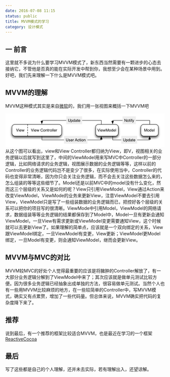 ```yaml
---
date: 2016-07-08 11:15
status: public
title: MVVM模式的学习
category: 设计模式
---
```


## 一 前言
这里就不多说为什么要学习MVVM模式了，新东西当然需要有一颗进步的心态去接纳它，不管他是否真的能在实际开发中帮到你，我想至少会在某种场景中用到。好吧，我们先来理解一下什么是MVVM模式吧。
## MVVM的理解
MVVM这种模式其实是来自[微软](https://msdn.microsoft.com/en-us/library/hh848246.aspx)的，我们用一张视图来概括一下MVVM吧

![](/images/mvvm.png)
从这个图可以看出，view和View Controller都归纳为View，即V，视图相关的业务逻辑以后就写到这里了，中间的ViewModel用来写MVC中Controller的一部分逻辑，比如网络请求的业务逻辑，视图展示数据的业务逻辑等等，这样以前的Controller的业务逻辑代码岂不是变少了很多，在实际使用当中，Controller的代码也变得非常清晰，因为你只会关注业务逻辑，而不会去关注这些数据怎么来的，怎么组装的等等这些细节了。Model还是以前MVC中的model没有什么变化，然而这三个层级的关系又是如何的呢？View只引用ViewModel，View通过Action来改变ViewModel，ViewMode的业务来更新View，注意ViewModel不要去引用View，ViewModel只是写了一些组装数据的业务逻辑而已，把控好各个层级的关系可以把你的项目写的很清晰。ViewMode中引用Model，ViewModel的网络请求，数据组装等等业务逻辑的结果都保存到了Model中，Model一旦有更新会通知ViewModel，一旦View有需求更新或ViewModel变更需要通知View，这个时候就可以去更新View了。如果理解的简单点，应该就是一个双向绑定的关系，View跟ViewModel绑定，一旦ViewModel有变更，View更新；ViewModel更Model绑定，一旦Model有变更，则会通知ViewModel，继而会更新View。
## MVVM与MVC的对比
MVVM较MVC的好处个人觉得最重要的应该是将臃肿的Controller解放了，有一大部分业务逻辑分解到了ViewModel中来了；其次应该就是做单元测试比较方便。因为很多业务逻辑已经抽象出成单独的方法，很容易做单元测试。当然个人也有一些用MVVM比较麻烦的地方，在一些较简单的Controller中，写MVVM模式，确实又有点累赘，增加了一些代码量。但总体来说，MVVM确实把代码的复杂度降下来了。
## 推荐
说到最后，有一个推荐的框架比较适合MVVM，也是最近在学习的一个框架[ReactiveCocoa](http://roger.farbox.com/post/reactivecocoaxue-xi)
## 最后
写了这些都是自己的个人理解，还并未去实际，若有理解出入，还望谅解。